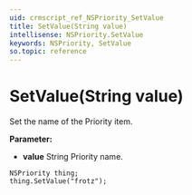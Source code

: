 ```yaml
---
uid: crmscript_ref_NSPriority_SetValue
title: SetValue(String value)
intellisense: NSPriority.SetValue
keywords: NSPriority, SetValue
so.topic: reference
---
```


# SetValue(String value)

Set the name of the Priority item.

**Parameter:** 
* **value** String Priority name.

```crmscript
NSPriority thing;
thing.SetValue("frotz");
```

